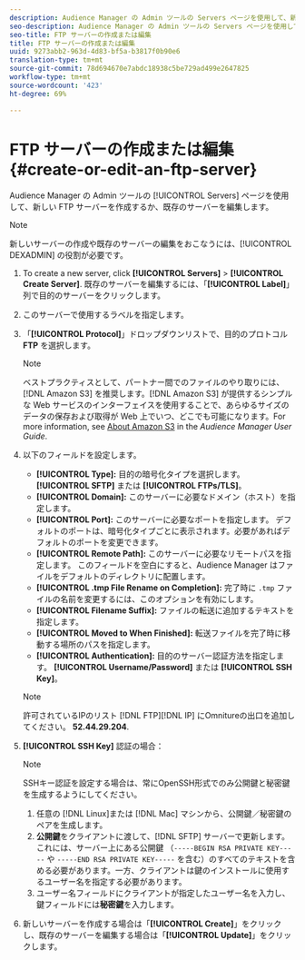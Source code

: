 ```yaml
---
description: Audience Manager の Admin ツールの Servers ページを使用して、新しい FTP サーバーを作成するか、既存のサーバーを編集します。
seo-description: Audience Manager の Admin ツールの Servers ページを使用して、新しい FTP サーバーを作成するか、既存のサーバーを編集します。
seo-title: FTP サーバーの作成または編集
title: FTP サーバーの作成または編集
uuid: 9273abb2-963d-4d83-bf5a-b3817f0b90e6
translation-type: tm+mt
source-git-commit: 78d694670e7abdc18938c5be729ad499e2647825
workflow-type: tm+mt
source-wordcount: '423'
ht-degree: 69%

---
```



# FTP サーバーの作成または編集 {#create-or-edit-an-ftp-server}

Audience Manager の Admin ツールの [!UICONTROL Servers] ページを使用して、新しい FTP サーバーを作成するか、既存のサーバーを編集します。

>[!NOTE]
>
>新しいサーバーの作成や既存のサーバーの編集をおこなうには、[!UICONTROL DEXADMIN] の役割が必要です。

1. To create a new server, click **[!UICONTROL Servers]** > **[!UICONTROL Create Server]**. 既存のサーバーを編集するには、「**[!UICONTROL Label]**」列で目的のサーバーをクリックします。
1. このサーバーで使用するラベルを指定します。
1. 「**[!UICONTROL Protocol]**」ドロップダウンリストで、目的のプロトコル **FTP** を選択します。

   >[!NOTE]
   >
   >ベストプラクティスとして、パートナー間でのファイルのやり取りには、[!DNL Amazon S3] を推奨します。[!DNL Amazon S3] が提供するシンプルな Web サービスのインターフェイスを使用することで、あらゆるサイズのデータの保存および取得が Web 上でいつ、どこでも可能になります。For more information, see [About Amazon S3](https://docs.adobe.com/content/help/en/audience-manager/user-guide/reference/amazon-s3.html) in the *Audience Manager User Guide*.

1. 以下のフィールドを設定します。

   * **[!UICONTROL Type]:** 目的の暗号化タイプを選択します。 **[!UICONTROL SFTP]** または **[!UICONTROL FTPs/TLS]**。
   * **[!UICONTROL Domain]:** このサーバーに必要なドメイン（ホスト）を指定します。
   * **[!UICONTROL Port]:** このサーバーに必要なポートを指定します。 デフォルトのポートは、暗号化タイプごとに表示されます。必要があればデフォルトのポートを変更できます。
   * **[!UICONTROL Remote Path]:** このサーバーに必要なリモートパスを指定します。 このフィールドを空白にすると、Audience Manager はファイルをデフォルトのディレクトリに配置します。
   * **[!UICONTROL .tmp File Rename on Completion]:** 完了時に `.tmp` ファイルの名前を変更するには、このオプションを有効にします。
   * **[!UICONTROL Filename Suffix]:** ファイルの転送に追加するテキストを指定します。
   * **[!UICONTROL Moved to When Finished]:** 転送ファイルを完了時に移動する場所のパスを指定します。
   * **[!UICONTROL Authentication]:** 目的のサーバー認証方法を指定します。 **[!UICONTROL Username/Password]** または **[!UICONTROL SSH Key]**。

   >[!NOTE]
   >
   >許可されているIPのリスト [!DNL FTP][!DNL IP] にOmnitureの出口を追加してください。 **52.44.29.204**.

1. **[!UICONTROL SSH Key]** 認証の場合：
   >[!NOTE]
   >
   >SSHキー認証を設定する場合は、常にOpenSSH形式でのみ公開鍵と秘密鍵を生成するようにしてください。
   1. 任意の [!DNL Linux]または [!DNL Mac] マシンから、公開鍵／秘密鍵のペアを生成します。
   1. **公開鍵**&#x200B;をクライアントに渡して、[!DNL SFTP] サーバーで更新します。これには、サーバー上にある公開鍵 （`-----BEGIN RSA PRIVATE KEY-----` や `-----END RSA PRIVATE KEY-----` を含む）のすべてのテキストを含める必要があります。一方、クライアントは鍵のインストールに使用するユーザー名を指定する必要があります。
   1. ユーザー名フィールドにクライアントが指定したユーザー名を入力し、鍵フィールドには&#x200B;**秘密鍵**&#x200B;を入力します。
1. 新しいサーバーを作成する場合は「**[!UICONTROL Create]**」をクリックし、既存のサーバーを編集する場合は「**[!UICONTROL Update]**」をクリックします。
